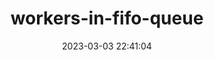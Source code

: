 ---
date: 2023-03-03 22:41:04
imageOriginalPath: photographs/workers-in-fifo-queue-image-6cb214ab
imagePreviewPath: photographs/workers-in-fifo-queue-preview-409ca3ab
photoCamera: Minolta SR-T Super
photoColor: colored
photoDate: 2017-01
photoFilm: Kodak 200 expired
photoLens: ''
photoLocation: Istanbul, Turkiye
photoSource: analog
photoType: people
title: workers-in-fifo-queue
translationKey: null
---